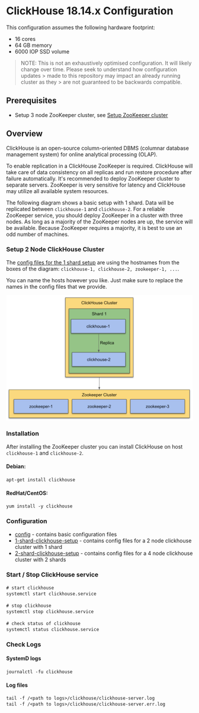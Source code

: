 # ClickHouse 18.14.x Configuration

This configuration assumes the following hardware footprint:

- 16 cores
- 64 GB memory
- 6000 IOP SSD volume

> NOTE:
> This is not an exhaustively optimised configuration. It will likely
> change over time. Please seek to understand how configuration updates > made to this repository may impact an already running cluster as they > are not guaranteed to be backwards compatible.

## Prerequisites

- Setup 3 node ZooKeeper cluster, see [Setup ZooKeeper cluster](../zookeeper/README.md)

## Overview

ClickHouse is an open-source column-oriented DBMS (columnar database management system) for online analytical processing (OLAP).

To enable replication in a ClickHouse ZooKeeper is required. ClickHouse will take care of data consistency on all replicas and run restore procedure after failure automatically. It's recommended to deploy ZooKeeper cluster to separate servers. ZooKeeper is very sensitive for latency and ClickHouse may utilize all available system resources.

The following diagram shows a basic setup with 1 shard. Data will be replicated between `clickhouse-1` and `clickhouse-2`. For a reliable ZooKeeper service, you should deploy ZooKeeper in a cluster with three nodes. As long as a majority of the ZooKeeper nodes are up, the service will be available. Because ZooKeeper requires a majority, it is best to use an odd number of machines.

### Setup 2 Node ClickHouse Cluster

The [config files for the 1 shard setup](1-shard-clickhouse-setup)  are using the hostnames from the boxes of the diagram: `clickhouse-1, clickhouse-2, zookeeper-1, ...`.

You can name the hosts however you like. Just make sure to replace the names in the config files that we provide.

![ClickHouse/ZooKeeper Cluster Setup](../images/clickhouse-1.png)

### Installation

After installing the ZooKeeper cluster you can install ClickHouse on host `clickhouse-1` and `clickhouse-2`.

#### Debian:

```
apt-get install clickhouse
```

#### RedHat/CentOS:

```
yum install -y clickhouse
```

### Configuration

- [config](config) - contains basic configuration files
- [1-shard-clickhouse-setup](1-shard-clickhouse-setup) - contains config files for a 2 node clickhouse cluster with 1 shard
- [2-shard-clickhouse-setup](2-shard-clickhouse-setup) - contains config files for a 4 node clickhouse cluster with 2 shards

### Start / Stop ClickHouse service

```
# start clickhouse
systemctl start clickhouse.service

# stop clickhouse
systemctl stop clickhouse.service

# check status of clickhouse
systemctl status clickhouse.service
```

### Check Logs

#### SystemD logs

```
journalctl -fu clickhouse
```

#### Log files

```
tail -f /<path to logs>/clickhouse/clickhouse-server.log
tail -f /<path to logs>/clickhouse/clickhouse-server.err.log
```
